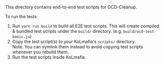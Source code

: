 This directory contains end-to-end test scripts for OCD-Cleanup.

To run the tests:

1. Run `yarn run build` to build all E2E test scripts.
   This will create compiled & bundled test scripts under the `build/` directory.
   (e.g. `build/ocd-test-basic.js`)
2. Copy the test script(s) to your KoLmafia's `scripts/` directory.\
   Note: You can symlink them instead to avoid copying test scripts whenever you
   rebuild them.
3. Run the test scripts inside KoLmafia.
